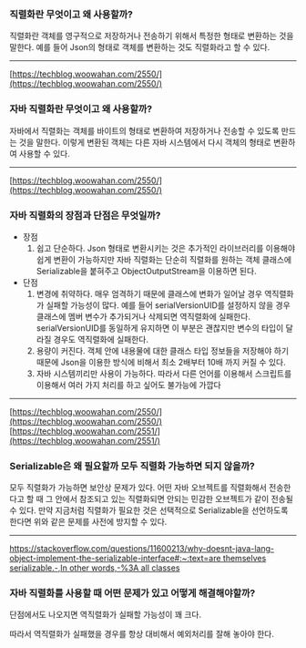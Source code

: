### 직렬화란 무엇이고 왜 사용할까?
    
직렬화란 객체를 영구적으로 저장하거나 전송하기 위해서 특정한 형태로 변환하는 것을 말한다. 예를 들어 Json의 형태로 객체를 변환하는 것도 직렬화라고 할 수 있다.

---

[https://techblog.woowahan.com/2550/](https://techblog.woowahan.com/2550/)
    
### 자바 직렬화란 무엇이고 왜 사용할까?
    
자바에서 직렬화는 객체를 바이트의 형태로 변환하여 저장하거나 전송할 수 있도록 만드는 것을 말한다. 이렇게 변환된 객체는 다른 자바 시스템에서 다시 객체의 형태로 변환하여 사용할 수 있다.

---

[https://techblog.woowahan.com/2550/](https://techblog.woowahan.com/2550/)
    
### 자바 직렬화의 장점과 단점은 무엇일까?
- 장점
    1. 쉽고 단순하다. Json 형태로 변환시키는 것은 추가적인 라이브러리를 이용해야 쉽게 변환이 가능하지만 자바 직렬화는 단순히 직렬화를 원하는 객체 클래스에 Serializable을 붙혀주고 ObjectOutputStream을 이용하면 된다.
- 단점
    1. 변경에 취약하다.  매우 엄격하기 때문에 클래스에 변화가 일어날 경우 역직렬화가 실패할 가능성이 많다. 예를 들어 serialVersionUID를 설정하지 않을 경우 클래스에 멤버 변수가 추가되거나 삭제되면 역직렬화에 실패한다. serialVersionUID를 동일하게 유지하면 이 부분은 괜찮지만 변수의 타입이 달라질 경우도 역직렬화에 실패한다.
    2. 용량이 커진다. 객체 안에 내용물에 대한 클래스 타입 정보들을 저장해야 하기 때문에 Json을 이용한 방식에 비해서 최소 2배부터 10배 까지 커질 수 있다.
    3. 자바 시스템끼리만 사용이 가능하다. 따라서 다른 언어를 이용해서 스크립트를 이용해서 여러 가지 처리를 하고 싶어도 불가능에 가깝다
    

---

[https://techblog.woowahan.com/2550/](https://techblog.woowahan.com/2550/)
[https://techblog.woowahan.com/2551/](https://techblog.woowahan.com/2551/)
        
### Serializable은 왜 필요할까 모두 직렬화 가능하면 되지 않을까?
    
모두 직렬화가 가능하면 보안상 문제가 있다. 어떤 자바 오브젝트를 직렬화해서 전송한다고 할 때 그 안에서 참조되고 있는 직렬화되면 안되는 민감한 오브젝트가 같이 전송될 수 있다. 만약 지금처럼 직렬화가 필요한 것은 선택적으로 Serializable을 선언하도록 한다면 위와 같은 문제를 사전에 방지할 수 있다.

---

[https://stackoverflow.com/questions/11600213/why-doesnt-java-lang-object-implement-the-serializable-interface#:~:text=are themselves serializable.-,In other words,-%3A all classes](https://stackoverflow.com/questions/11600213/why-doesnt-java-lang-object-implement-the-serializable-interface#:~:text=are%20themselves%20serializable.-,In%20other%20words,-%3A%20all%20classes)
    
### 자바 직렬화를 사용할 때 어떤 문제가 있고 어떻게 해결해야할까?
    
단점에서도 나오지면 역직렬화가 실패할 가능성이 꽤 크다.

따라서 역직렬화가 실패했을 경우를 항상 대비해서 예외처리를 잘해 놓아야 한다.